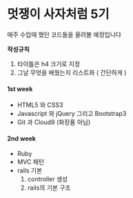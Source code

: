 # 멋쟁이 사자처럼 5기

매주 수업때 했던 코드들을 올려볼 예정입니다

**작성규칙**

1. 타이틀은 h4 크기로 지정
2. 그날 무엇을 배웠는지 리스트화 ( 간단하게 )



#### 1st week

* HTML5 와 CSS3 
* Javascript 와 jQuery 그리고 Bootstrap3
* Git 과 Cloud9 (화장품 아님) 

  

#### 2nd week

* Ruby 
* MVC 패턴
* rails 기본
  1. controller 생성
  2. rails의 기본 구조